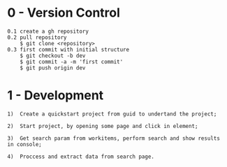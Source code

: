 # 0 - Version Control
    0.1 create a gh repository
    0.2 pull repository
        $ git clone <repository>
    0.3 first commit with initial structure
        $ git checkout -b dev
        $ git commit -a -m 'first commit'
        $ git push origin dev

# 1 - Development
    1) 	Create a quickstart project from guid to undertand the project;

    2)  Start project, by opening some page and click in element;

    3)  Get search param from workitems, perform search and show results in console;

    4)  Proccess and extract data from search page.